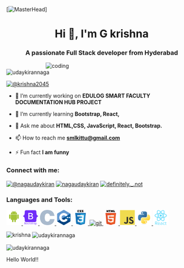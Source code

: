 [![MasterHead](https://repository-images.githubusercontent.com/588181932/e36ec678-7984-4cdd-8e4c-a3932772ff8e)]
<h1 align="center">Hi 👋, I'm G krishna</h1>
<h3 align="center">A passionate Full Stack developer from Hyderabad</h3>
<img align="right" width="400" alt="coding" src=https://repository-images.githubusercontent.com/462900780/0a10af70-6cbf-46df-9071-0ff586a3b1d6
<p align="left"> <img src="https://komarev.com/ghpvc/?username=udaykirannaga&label=Profile%20views&color=0e75b6&style=flat" alt="udaykirannaga" /> </p>

<p align="left"> <a href="https://x.com/11Kittu95607?t=UboFLnw9OJ8dT5B8NEKQ1w&s=09" target="blank"><img src="https://img.shields.io/twitter/follow/@krishna2045?logo=twitter&style=for-the-badge" alt="@krishna2045" /></a> </p>

- 🔭 I’m currently working on **EDULOG SMART FACULTY DOCUMENTATION HUB PROJECT**

- 🌱 I’m currently learning **Bootstrap, React,**

- 💬 Ask me about **HTML,CSS, JavaScript, React, Bootstrap.**

- 📫 How to reach me **smlkittu@gmail.com**

- ⚡ Fun fact **I am funny**

<h3 align="left">Connect with me:</h3>
<p align="left">
<a href="https://x.com/11Kittu95607?t=UboFLnw9OJ8dT5B8NEKQ1w&s=09" target="blank"><img align="center" src="https://raw.githubusercontent.com/rahuldkjain/github-profile-readme-generator/master/src/images/icons/Social/twitter.svg" alt="@nagaudaykiran" height="30" width="40" /></a>
<a href="https://www.linkedin.com/in/krishna1911?utm_source=share&utm_campaign=share_via&utm_content=profile&utm_medium=android_app" target="blank"><img align="center" src="https://raw.githubusercontent.com/rahuldkjain/github-profile-readme-generator/master/src/images/icons/Social/linked-in-alt.svg" alt="nagaudaykiran" height="30" width="40" /></a>
<a href="https://www.instagram.com/kanna___19___?igsh=b2s4cm96bXRjOXlu&utm_source=ig_contact_invite" target="blank"><img align="center" src="https://raw.githubusercontent.com/rahuldkjain/github-profile-readme-generator/master/src/images/icons/Social/instagram.svg" alt="definitely._.not" height="30" width="40" /></a>
</p>

<h3 align="left">Languages and Tools:</h3>
<p align="left"> <a href="https://developer.android.com" target="_blank" rel="noreferrer"> <img src="https://raw.githubusercontent.com/devicons/devicon/master/icons/android/android-original-wordmark.svg" alt="android" width="40" height="40"/> </a> <a href="https://getbootstrap.com" target="_blank" rel="noreferrer"> <img src="https://raw.githubusercontent.com/devicons/devicon/master/icons/bootstrap/bootstrap-plain-wordmark.svg" alt="bootstrap" width="40" height="40"/> </a> <a href="https://www.cprogramming.com/" target="_blank" rel="noreferrer"> <img src="https://raw.githubusercontent.com/devicons/devicon/master/icons/c/c-original.svg" alt="c" width="40" height="40"/> </a> <a href="https://www.w3schools.com/cpp/" target="_blank" rel="noreferrer"> <img src="https://raw.githubusercontent.com/devicons/devicon/master/icons/cplusplus/cplusplus-original.svg" alt="cplusplus" width="40" height="40"/> </a> <a href="https://www.w3schools.com/css/" target="_blank" rel="noreferrer"> <img src="https://raw.githubusercontent.com/devicons/devicon/master/icons/css3/css3-original-wordmark.svg" alt="css3" width="40" height="40"/> </a> <a href="https://git-scm.com/" target="_blank" rel="noreferrer"> <img src="https://www.vectorlogo.zone/logos/git-scm/git-scm-icon.svg" alt="git" width="40" height="40"/> </a> <a href="https://www.w3.org/html/" target="_blank" rel="noreferrer"> <img src="https://raw.githubusercontent.com/devicons/devicon/master/icons/html5/html5-original-wordmark.svg" alt="html5" width="40" height="40"/> </a> <a href="https://developer.mozilla.org/en-US/docs/Web/JavaScript" target="_blank" rel="noreferrer"> <img src="https://raw.githubusercontent.com/devicons/devicon/master/icons/javascript/javascript-original.svg" alt="javascript" width="40" height="40"/> </a> <a href="https://www.python.org" target="_blank" rel="noreferrer"> <img src="https://raw.githubusercontent.com/devicons/devicon/master/icons/python/python-original.svg" alt="python" width="40" height="40"/> </a> <a href="https://reactjs.org/" target="_blank" rel="noreferrer"> <img src="https://raw.githubusercontent.com/devicons/devicon/master/icons/react/react-original-wordmark.svg" alt="react" width="40" height="40"/> </a> </p>

<p><img align="left" src="https://github-readme-stats.vercel.app/api/top-langs?username=krishna&show_icons=true&locale=en&layout=compact" alt="krishna" /></p>

<p>&nbsp;<img align="center" src="https://github-readme-stats.vercel.app/api?username=udaykirannaga&show_icons=true&locale=en" alt="udaykirannaga" /></p>

<p><img align="center" src="https://github-readme-streak-stats.herokuapp.com/?user=udaykirannaga&" alt="udaykirannaga" /></p>
<p align="left">Hello World!!</p>


